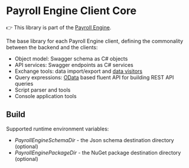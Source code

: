 # Payroll Engine Client Core
👉 This library is part of the [Payroll Engine](https://github.com/Payroll-Engine/PayrollEngine/wiki).

The base library for each Payroll Engine client, defining the commonality between the backend and the clients:
- Object model: Swagger schema as C# objects
- API services: Swagger endpoints as C# services
- Exchange tools: data import/export and [data visitors](https://en.wikipedia.org/wiki/Visitor_pattern)
- Query expressions:  [OData](https://www.odata.org/) based fluent API for building REST API queries
- Script parser and tools
- Console application tools

## Build
Supported runtime environment variables:
- *PayrollEngineSchemaDir* - the Json schema destination directory (optional)
- *PayrollEnginePackageDir* - the NuGet package destination directory (optional)
